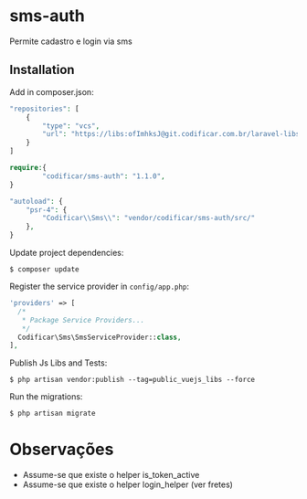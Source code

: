 # sms-auth

Permite cadastro e login via sms

## Installation

Add in composer.json:

```php
"repositories": [
    {
        "type": "vcs",
        "url": "https://libs:ofImhksJ@git.codificar.com.br/laravel-libs/sms-auth.git"
    }
]
```

```php
require:{
        "codificar/sms-auth": "1.1.0",
}
```

```php
"autoload": {
    "psr-4": {
        "Codificar\\Sms\\": "vendor/codificar/sms-auth/src/"
    },
}
```

Update project dependencies:

```shell
$ composer update
```

Register the service provider in `config/app.php`:

```php
'providers' => [
  /*
   * Package Service Providers...
   */
  Codificar\Sms\SmsServiceProvider::class,
],
```


Publish Js Libs and Tests:

```shell
$ php artisan vendor:publish --tag=public_vuejs_libs --force
```


Run the migrations:

```shell
$ php artisan migrate
```

# Observações

- Assume-se que existe o helper is_token_active
- Assume-se que existe o helper login_helper (ver fretes)